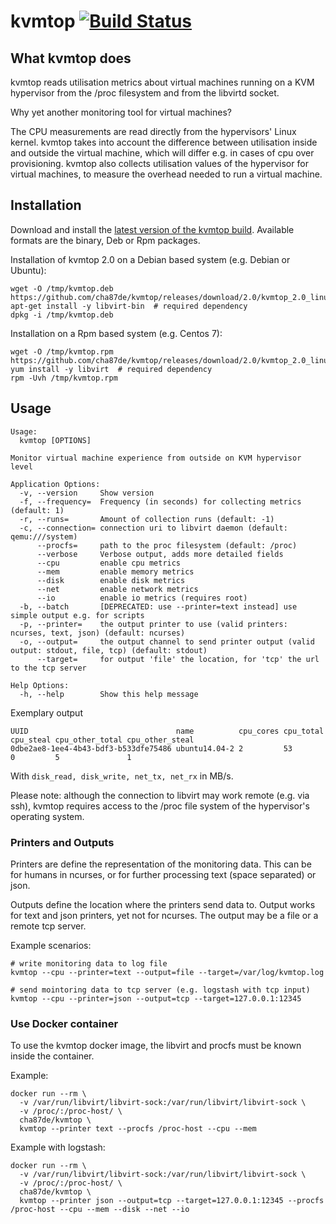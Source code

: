 # kvmtop [![Build Status](https://travis-ci.org/cha87de/kvmtop.svg)](https://travis-ci.org/cha87de/kvmtop)

## What kvmtop does
kvmtop reads utilisation metrics about virtual machines running on a KVM
hypervisor from the /proc filesystem and from the libvirtd socket.

Why yet another monitoring tool for virtual machines?

The CPU measurements are read directly from the hypervisors' Linux kernel.
kvmtop takes into account the difference between utilisation inside and
outside the virtual machine, which will differ e.g. in cases of cpu over
provisioning. kvmtop also collects utilisation values of the hypervisor for
virtual machines, to measure the overhead needed to run a virtual machine.

## Installation

Download and install the [latest version of the kvmtop
build](https://github.com/cha87de/kvmtop/releases/latest). Available formats are
the binary, Deb or Rpm packages.

Installation of kvmtop 2.0 on a Debian based system (e.g. Debian or Ubuntu):

```
wget -O /tmp/kvmtop.deb https://github.com/cha87de/kvmtop/releases/download/2.0/kvmtop_2.0_linux_amd64.deb
apt-get install -y libvirt-bin  # required dependency
dpkg -i /tmp/kvmtop.deb
```

Installation on a Rpm based system (e.g. Centos 7):

```
wget -O /tmp/kvmtop.rpm https://github.com/cha87de/kvmtop/releases/download/2.0/kvmtop_2.0_linux_amd64.rpm
yum install -y libvirt  # required dependency
rpm -Uvh /tmp/kvmtop.rpm
```

## Usage

```
Usage:
  kvmtop [OPTIONS]

Monitor virtual machine experience from outside on KVM hypervisor level

Application Options:
  -v, --version     Show version
  -f, --frequency=  Frequency (in seconds) for collecting metrics (default: 1)
  -r, --runs=       Amount of collection runs (default: -1)
  -c, --connection= connection uri to libvirt daemon (default: qemu:///system)
      --procfs=     path to the proc filesystem (default: /proc)
      --verbose     Verbose output, adds more detailed fields
      --cpu         enable cpu metrics
      --mem         enable memory metrics
      --disk        enable disk metrics
      --net         enable network metrics
      --io          enable io metrics (requires root)
  -b, --batch       [DEPRECATED: use --printer=text instead] use simple output e.g. for scripts
  -p, --printer=    the output printer to use (valid printers: ncurses, text, json) (default: ncurses)
  -o, --output=     the output channel to send printer output (valid output: stdout, file, tcp) (default: stdout)
      --target=     for output 'file' the location, for 'tcp' the url to the tcp server

Help Options:
  -h, --help        Show this help message

```

Exemplary output
```
UUID                                 name          cpu_cores cpu_total cpu_steal cpu_other_total cpu_other_steal
0dbe2ae8-1ee4-4b43-bdf3-b533dfe75486 ubuntu14.04-2 2         53        0         5               1
```

With `disk_read, disk_write, net_tx, net_rx` in MB/s.

Please note: although the connection to libvirt may work remote (e.g. via ssh), kvmtop requires access to the /proc file system of the hypervisor's operating system.

### Printers and Outputs

Printers are define the representation of the monitoring data. This can be for humans in ncurses, or for further processing text (space separated) or json.

Outputs define the location where the printers send data to. Output works for text and json printers, yet not for ncurses. The output may be a file or a remote tcp server.

Example scenarios:

```
# write monitoring data to log file
kvmtop --cpu --printer=text --output=file --target=/var/log/kvmtop.log

# send mointoring data to tcp server (e.g. logstash with tcp input)
kvmtop --cpu --printer=json --output=tcp --target=127.0.0.1:12345
```


### Use Docker container

To use the kvmtop docker image, the libvirt and procfs must be known inside the container. 

Example:

```
docker run --rm \
  -v /var/run/libvirt/libvirt-sock:/var/run/libvirt/libvirt-sock \
  -v /proc/:/proc-host/ \
  cha87de/kvmtop \
  kvmtop --printer text --procfs /proc-host --cpu --mem
```

Example with logstash:

```
docker run --rm \
  -v /var/run/libvirt/libvirt-sock:/var/run/libvirt/libvirt-sock \
  -v /proc/:/proc-host/ \
  cha87de/kvmtop \
  kvmtop --printer json --output=tcp --target=127.0.0.1:12345 --procfs /proc-host --cpu --mem --disk --net --io
```